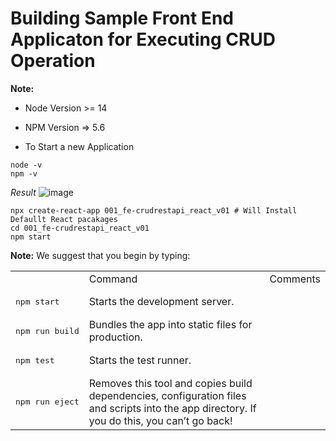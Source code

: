 # Building Sample Front End Applicaton for Executing CRUD Operation 

**Note:** 
- Node Version >= 14 
- NPM Version => 5.6

- To Start a new Application

```
node -v
npm -v
```
_Result_
![image](https://user-images.githubusercontent.com/111234771/213954966-37a38b1e-5b67-4c8a-aca9-b0d4f8ebd17c.png)


```
npx create-react-app 001_fe-crudrestapi_react_v01 # Will Install Defaullt React pacakages
cd 001_fe-crudrestapi_react_v01
npm start
```

<table>
  <th>
  <td>Command</td> <td>Comments</td>
  </th>
  <tr>
    <td><pre>npm start</pre></td> <td>Starts the development server.</td>
  </tr>
  <tr>
    <td><pre>npm run build</pre></td> <td>Bundles the app into static files for production.</td>
  </tr>
  <tr>
    <td><pre>npm test</pre></td> <td>Starts the test runner.</td>
  </tr>
  <tr>
    <td><pre>npm run eject</pre></td> <td>Removes this tool and copies build dependencies, configuration files and scripts into the app directory. If you do this, you can’t go back!</td>
  </tr>

**Note:** We suggest that you begin by typing:
</table>
